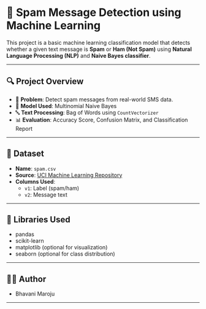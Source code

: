
# 📧 Spam Message Detection using Machine Learning

This project is a basic machine learning classification model that detects whether a given text message is **Spam** or **Ham (Not Spam)** using **Natural Language Processing (NLP)** and **Naive Bayes classifier**.

---

## 🔍 Project Overview

- 📌 **Problem**: Detect spam messages from real-world SMS data.
- 🧠 **Model Used**: Multinomial Naive Bayes
- 🔤 **Text Processing**: Bag of Words using `CountVectorizer`
- 📊 **Evaluation**: Accuracy Score, Confusion Matrix, and Classification Report

---

## 📁 Dataset

- **Name**: `spam.csv`
- **Source**: [UCI Machine Learning Repository](https://archive.ics.uci.edu/ml/datasets/sms+spam+collection)
- **Columns Used**:
  - `v1`: Label (spam/ham)
  - `v2`: Message text

---

## 🧰 Libraries Used

- pandas
- scikit-learn
- matplotlib (optional for visualization)
- seaborn (optional for class distribution)

---


## 🧑‍💻 Author

- Bhavani Maroju

---


